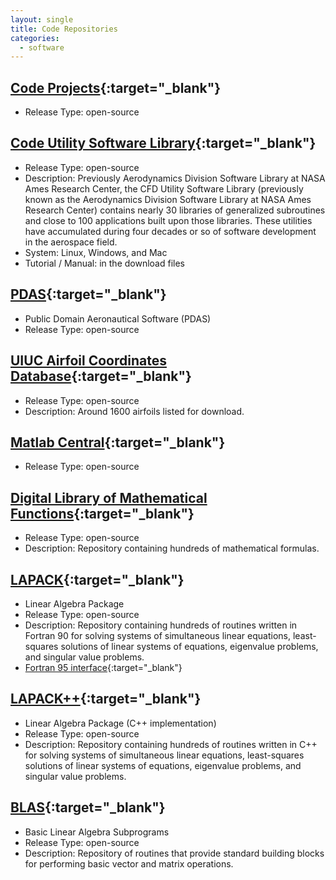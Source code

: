 ```yaml
---
layout: single
title: Code Repositories
categories:
  - software
---
```



## [Code Projects](https://code.nasa.gov/){:target="_blank"}
* Release Type: open-source


## [Code Utility Software Library](https://sourceforge.net/projects/cfdutilities/){:target="_blank"}
* Release Type: open-source
* Description: Previously Aerodynamics Division Software Library at NASA Ames Research Center, the CFD Utility Software Library (previously known as the Aerodynamics Division Software Library at NASA Ames Research Center) contains nearly 30 libraries of generalized subroutines and close to 100 applications built upon those libraries. These utilities have accumulated during four decades or so of software development in the aerospace field.
* System: Linux, Windows, and Mac
* Tutorial / Manual: in the download files


## [PDAS](http://www.pdas.com/contents16.html){:target="_blank"}
* Public Domain Aeronautical Software (PDAS)
* Release Type: open-source


## [UIUC Airfoil Coordinates Database](https://m-selig.ae.illinois.edu/ads/coord_database.html){:target="_blank"}
* Release Type: open-source
* Description: Around 1600 airfoils listed for download.


## [Matlab Central](https://www.mathworks.com/matlabcentral/fileexchange/){:target="_blank"}
* Release Type: open-source


## [Digital Library of Mathematical Functions](https://dlmf.nist.gov/){:target="_blank"}
* Release Type: open-source
* Description: Repository containing hundreds of mathematical formulas.


## [LAPACK](http://www.netlib.org/lapack/){:target="_blank"}
* Linear Algebra Package
* Release Type: open-source
* Description: Repository containing hundreds of routines written in Fortran 90 for solving systems of simultaneous linear equations, least-squares solutions of linear systems of equations, eigenvalue problems, and singular value problems.
* [Fortran 95 interface](http://www.netlib.org/lapack95/){:target="_blank"}


## [LAPACK++](http://www.netlib.org/lapack/){:target="_blank"}
* Linear Algebra Package (C++ implementation)
* Release Type: open-source
* Description: Repository containing hundreds of routines written in C++ for solving systems of simultaneous linear equations, least-squares solutions of linear systems of equations, eigenvalue problems, and singular value problems.


## [BLAS](http://www.netlib.org/blas/){:target="_blank"}
* Basic Linear Algebra Subprograms
* Release Type: open-source
* Description: Repository of routines that provide standard building blocks for performing basic vector and matrix operations.

